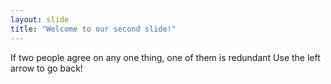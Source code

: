 ```yaml
---
layout: slide
title: "Welcome to our second slide!"
---
```

If two people agree on any one thing, one of them is redundant
Use the left arrow to go back!
